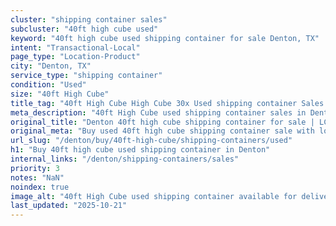 ```yaml
---
cluster: "shipping container sales"
subcluster: "40ft high cube used"
keyword: "40ft high cube used shipping container for sale Denton, TX"
intent: "Transactional-Local"
page_type: "Location-Product"
city: "Denton, TX"
service_type: "shipping container"
condition: "Used"
size: "40ft High Cube"
title_tag: "40ft High Cube High Cube 30x Used shipping container Sales in Denton | LC Container"
meta_description: "40ft High Cube used shipping container sales in Denton. High cube containers with extra height. Fast delivery, competitive pricing. Serving shipping containers area. Quote ID: 8MD. Call (214) 524-4168 for your free quote today."
original_title: "Denton 40ft high cube shipping container for sale | LC"
original_meta: "Buy used 40ft high cube shipping container sale with local delivery in Denton, TX. LC Container — local Since 2003. Request a fast quote today."
url_slug: "/denton/buy/40ft-high-cube/shipping-containers/used"
h1: "Buy 40ft high cube used shipping container in Denton"
internal_links: "/denton/shipping-containers/sales"
priority: 3
notes: "NaN"
noindex: true
image_alt: "40ft High Cube used shipping container available for delivery in Denton"
last_updated: "2025-10-21"
---
```


<!-- TODO: Add unique city/inventory copy, images, and internal links here. -->
